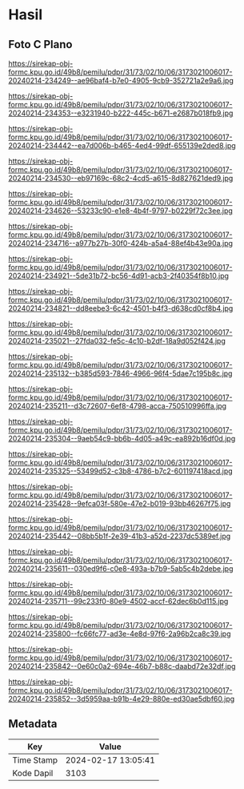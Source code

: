 # Hasil

## Foto C Plano

https://sirekap-obj-formc.kpu.go.id/49b8/pemilu/pdpr/31/73/02/10/06/3173021006017-20240214-234249--ae96baf4-b7e0-4905-9cb9-352721a2e9a6.jpg

https://sirekap-obj-formc.kpu.go.id/49b8/pemilu/pdpr/31/73/02/10/06/3173021006017-20240214-234353--e3231940-b222-445c-b671-e2687b018fb9.jpg

https://sirekap-obj-formc.kpu.go.id/49b8/pemilu/pdpr/31/73/02/10/06/3173021006017-20240214-234442--ea7d006b-b465-4ed4-99df-655139e2ded8.jpg

https://sirekap-obj-formc.kpu.go.id/49b8/pemilu/pdpr/31/73/02/10/06/3173021006017-20240214-234530--eb97169c-68c2-4cd5-a615-8d827621ded9.jpg

https://sirekap-obj-formc.kpu.go.id/49b8/pemilu/pdpr/31/73/02/10/06/3173021006017-20240214-234626--53233c90-e1e8-4b4f-9797-b0229f72c3ee.jpg

https://sirekap-obj-formc.kpu.go.id/49b8/pemilu/pdpr/31/73/02/10/06/3173021006017-20240214-234716--a977b27b-30f0-424b-a5a4-88ef4b43e90a.jpg

https://sirekap-obj-formc.kpu.go.id/49b8/pemilu/pdpr/31/73/02/10/06/3173021006017-20240214-234921--5de31b72-bc56-4d91-acb3-2f40354f8b10.jpg

https://sirekap-obj-formc.kpu.go.id/49b8/pemilu/pdpr/31/73/02/10/06/3173021006017-20240214-234821--dd8eebe3-6c42-4501-b4f3-d638cd0cf8b4.jpg

https://sirekap-obj-formc.kpu.go.id/49b8/pemilu/pdpr/31/73/02/10/06/3173021006017-20240214-235021--27fda032-fe5c-4c10-b2df-18a9d052f424.jpg

https://sirekap-obj-formc.kpu.go.id/49b8/pemilu/pdpr/31/73/02/10/06/3173021006017-20240214-235132--b385d593-7846-4966-96f4-5dae7c195b8c.jpg

https://sirekap-obj-formc.kpu.go.id/49b8/pemilu/pdpr/31/73/02/10/06/3173021006017-20240214-235211--d3c72607-6ef8-4798-acca-750510996ffa.jpg

https://sirekap-obj-formc.kpu.go.id/49b8/pemilu/pdpr/31/73/02/10/06/3173021006017-20240214-235304--9aeb54c9-bb6b-4d05-a49c-ea892b16df0d.jpg

https://sirekap-obj-formc.kpu.go.id/49b8/pemilu/pdpr/31/73/02/10/06/3173021006017-20240214-235325--53499d52-c3b8-4786-b7c2-601197418acd.jpg

https://sirekap-obj-formc.kpu.go.id/49b8/pemilu/pdpr/31/73/02/10/06/3173021006017-20240214-235428--9efca03f-580e-47e2-b019-93bb46267f75.jpg

https://sirekap-obj-formc.kpu.go.id/49b8/pemilu/pdpr/31/73/02/10/06/3173021006017-20240214-235442--08bb5b1f-2e39-41b3-a52d-2237dc5389ef.jpg

https://sirekap-obj-formc.kpu.go.id/49b8/pemilu/pdpr/31/73/02/10/06/3173021006017-20240214-235611--030ed9f6-c0e8-493a-b7b9-5ab5c4b2debe.jpg

https://sirekap-obj-formc.kpu.go.id/49b8/pemilu/pdpr/31/73/02/10/06/3173021006017-20240214-235711--99c233f0-80e9-4502-accf-62dec6b0d115.jpg

https://sirekap-obj-formc.kpu.go.id/49b8/pemilu/pdpr/31/73/02/10/06/3173021006017-20240214-235800--fc66fc77-ad3e-4e8d-97f6-2a96b2ca8c39.jpg

https://sirekap-obj-formc.kpu.go.id/49b8/pemilu/pdpr/31/73/02/10/06/3173021006017-20240214-235842--0e60c0a2-694e-46b7-b88c-daabd72e32df.jpg

https://sirekap-obj-formc.kpu.go.id/49b8/pemilu/pdpr/31/73/02/10/06/3173021006017-20240214-235852--3d5959aa-b91b-4e29-880e-ed30ae5dbf60.jpg


## Metadata

| Key        | Value               |
| ---------- | ------------------- |
| Time Stamp | 2024-02-17 13:05:41 |
| Kode Dapil | 3103                |



